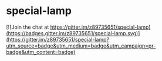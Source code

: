 # special-lamp

[![Join the chat at https://gitter.im/z89735651/special-lamp](https://badges.gitter.im/z89735651/special-lamp.svg)](https://gitter.im/z89735651/special-lamp?utm_source=badge&utm_medium=badge&utm_campaign=pr-badge&utm_content=badge)